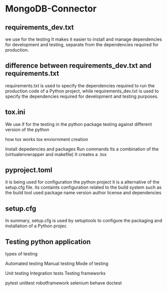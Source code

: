 # MongoDB-Connector

## requirements_dev.txt 

we use for the testing
It makes it easier to install and manage dependencies for development and testing, separate from the dependencies required for production.

## difference between requirements_dev.txt and requirements.txt

requirements.txt is used to specify the dependencies required to run the production code of a Python project, while requirements_dev.txt is used to specify the dependencies required for development and testing purposes.

## tox.ini

We use if for the testing in the python package testing against different version of the python

how tox works tox enviornment creation

Install depedencies and packages
Run commands
Its a combination of the (virtualenvwrapper and makefile)
It creates a .tox

## pyproject.toml

it is being used for configuration the python project it is a alternative of the setup.cfg file. its containts configuration related to the build system such as the build tool used package name version author license and dependencies

## setup.cfg

In summary, setup.cfg is used by setuptools to configure the packaging and installation of a Python projec

## Testing python application

types of testing

Automated testing
Manual testing
Mode of testing

Unit testing
Integration tests
Testing frameworks

pytest
unittest
robotframework
selenium
behave
doctest
